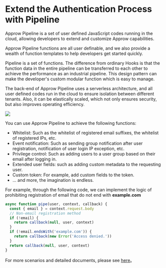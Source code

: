 # Extend the Authentication Process with Pipeline

<LastUpdated/>

Approw Pipeline is a set of user defined JavaScript codes running in the cloud, allowing developers to extend and customize Approw capabilities.

Approw Pipeline functions are all user definable, and we also provide a wealth of function templates to help developers get started quickly.

Pipeline is a set of functions. The difference from ordinary Hooks is that the function data in the entire pipeline can be transferred to each other to achieve the performance as an industrial pipeline. This design pattern can make the developer's custom modular function which is easy to manage.

The back-end of Approw Pipeline uses a serverless architecture, and all user defined codes run in the cloud to ensure isolation between different tenants. Also, it can be elastically scaled, which not only ensures security, but also improves operating efficiency.

![](https://cdn.approw.com/blog/approw-pipeline.png)

You can use Approw Pipeline to achieve the following functions:

- Whitelist: Such as the whitelist of registered email suffixes, the whitelist of registered IPs, etc.
- Event notification: Such as sending group notification after user registration, notification of user login IP exception, etc.
- Privilege control: Such as adding users to a user group based on their email after logging in.
- Extended user fields: such as adding custom metadata to the requesting user.
- Custom token: For example, add custom fields to the token.
- ... and more, the imagination is endless.

For example, through the following code, we can implement the logic of prohibiting registration of email that do not end with **example.com**

```javascript
async function pipe(user, context, callback) {
  const { email } = context.request.body
  // Non-email registration method
  if (!email) {
    return callback(null, user, context)
  }
  if (!email.endsWith('example.com')) {
    return callback(new Error('Access denied.'))
  }
  return callback(null, user, context)
}
```

For more scenarios and detailed documents, please see [here](/docs/guides/pipeline/)。
